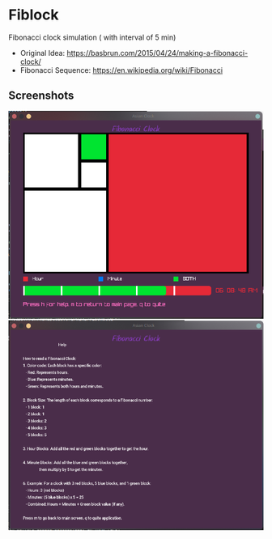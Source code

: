 # Fiblock
Fibonacci clock simulation ( with interval of 5 min)

- Original Idea: https://basbrun.com/2015/04/24/making-a-fibonacci-clock/
- Fibonacci Sequence: https://en.wikipedia.org/wiki/Fibonacci

## Screenshots
![](demo_pics/main_page.png)
![](demo_pics/help_page.png)